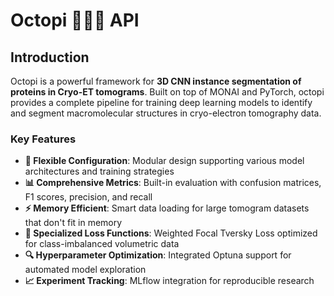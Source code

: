 # Octopi 🐙🐙🐙 API

## Introduction

Octopi is a powerful framework for **3D CNN instance segmentation of proteins in Cryo-ET tomograms**. Built on top of MONAI and PyTorch, octopi provides a complete pipeline for training deep learning models to identify and segment macromolecular structures in cryo-electron tomography data.

### Key Features

- **🔧 Flexible Configuration**: Modular design supporting various model architectures and training strategies  
- **📊 Comprehensive Metrics**: Built-in evaluation with confusion matrices, F1 scores, precision, and recall
- **⚡ Memory Efficient**: Smart data loading for large tomogram datasets that don't fit in memory
- **🎯 Specialized Loss Functions**: Weighted Focal Tversky Loss optimized for class-imbalanced volumetric data
- **🔍 Hyperparameter Optimization**: Integrated Optuna support for automated model exploration
- **📈 Experiment Tracking**: MLflow integration for reproducible research